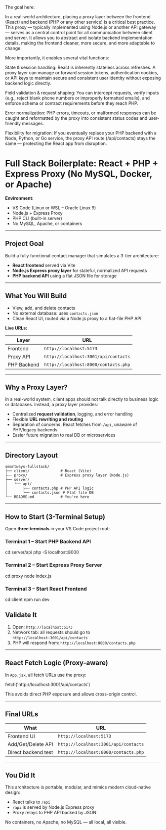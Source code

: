 
The goal here: 

In a real-world architecture, placing a proxy layer between the frontend (React) and backend (PHP or any other service) is a critical best practice. This proxy — typically implemented using Node.js or another API gateway — serves as a central control point for all communication between client and server. It allows you to abstract and isolate backend implementation details, making the frontend cleaner, more secure, and more adaptable to change.

More importantly, it enables several vital functions:

State & session handling: React is inherently stateless across refreshes. A proxy layer can manage or forward session tokens, authentication cookies, or API keys to maintain secure and consistent user identity without exposing backend logic directly.

Field validation & request shaping: You can intercept requests, verify inputs (e.g., reject blank phone numbers or improperly formatted emails), and enforce schema or contract requirements before they reach PHP.

Error normalization: PHP errors, timeouts, or malformed responses can be caught and reformatted by the proxy into consistent status codes and user-friendly messages.

Flexibility for migration: If you eventually replace your PHP backend with a Node, Python, or Go service, the proxy API route (/api/contacts) stays the same — protecting the React app from disruption.


# Full Stack Boilerplate: React + PHP + Express Proxy (No MySQL, Docker, or Apache)

**Environment**:  
- VS Code (Linux or WSL – Oracle Linux 9)  
- Node.js + Express Proxy  
- PHP CLI (built-in server)  
- No MySQL, Apache, or containers

---

## Project Goal

Build a fully functional contact manager that simulates a 3-tier architecture:
- **React frontend** served via Vite
- **Node.js Express proxy layer** for stateful, normalized API requests
- **PHP backend API** using a flat JSON file for storage

---

## What You Will Build

- View, add, and delete contacts
- No external database: uses `contacts.json`
- Clean React UI, routed via a Node.js proxy to a flat-file PHP API

**Live URLs:**

| Layer       | URL |
|-------------|-----|
| Frontend    | `http://localhost:5173` |
| Proxy API   | `http://localhost:3001/api/contacts` |
| PHP Backend | `http://localhost:8000/contacts.php` |

---

## Why a Proxy Layer?

In a real-world system, client apps should not talk directly to business logic or databases. Instead, a proxy layer provides:

- Centralized **request validation**, logging, and error handling
- Flexible **URL rewriting and routing**
- Separation of concerns: React fetches from `/api`, unaware of PHP/legacy backends
- Easier future migration to real DB or microservices

---

## Directory Layout

```
smartways-fullstack/
├── client/              # React (Vite)
├── proxy/               # Express proxy layer (Node.js)
├── server/
│   └── api/
│       ├── contacts.php # PHP API logic
│       └── contacts.json # Flat file DB
└── README.md            # You're here
```

---

## How to Start (3-Terminal Setup)

Open **three terminals** in your VS Code project root:

### Terminal 1 – Start PHP Backend API

cd server/api
php -S localhost:8000

### Terminal 2 – Start Express Proxy Server

cd proxy
node index.js

### Terminal 3 – Start React Frontend

cd client
npm run dev

## Validate It

1. Open: `http://localhost:5173`
2. Network tab: all requests should go to `http://localhost:3001/api/contacts`
3. PHP will respond from: `http://localhost:8000/contacts.php`

---

## React Fetch Logic (Proxy-aware)

In `App.jsx`, all fetch URLs use the proxy:

fetch('http://localhost:3001/api/contacts')

This avoids direct PHP exposure and allows cross-origin control.

---

## Final URLs

| What                | URL |
|---------------------|-----|
| Frontend UI         | `http://localhost:5173` |
| Add/Get/Delete API  | `http://localhost:3001/api/contacts` |
| Direct backend test | `http://localhost:8000/contacts.php` |

---

## You Did It

This architecture is portable, modular, and mimics modern cloud-native design:

- React talks to `/api`
- `/api` is served by Node.js Express proxy
- Proxy relays to PHP API backed by JSON

No containers, no Apache, no MySQL — all local, all visible.


